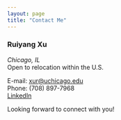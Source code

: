 ```yaml
---
layout: page
title: "Contact Me"
---
```


### Ruiyang Xu

*Chicago, IL*  
Open to relocation within the U.S.    

E-mail: xur@uchicago.edu  
Phone: (708) 897-7968  
[LinkedIn](https://www.linkedin.com/in/xu-ruiyang/)  

Looking forward to connect with you!
